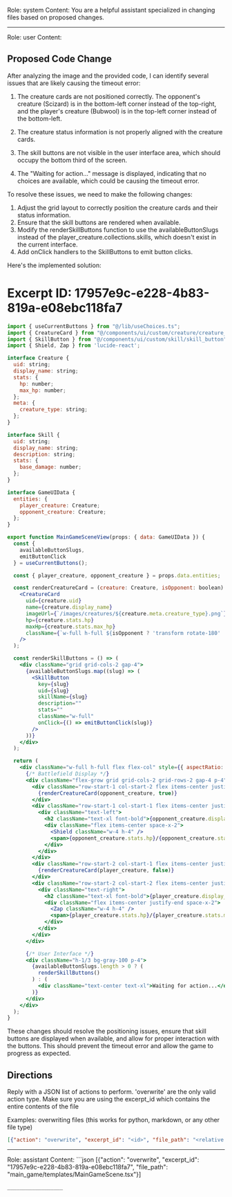 Role: system
Content: You are a helpful assistant specialized in changing files based on proposed changes.
__________________
Role: user
Content: 
## Proposed Code Change
After analyzing the image and the provided code, I can identify several issues that are likely causing the timeout error:

1. The creature cards are not positioned correctly. The opponent's creature (Scizard) is in the bottom-left corner instead of the top-right, and the player's creature (Bubwool) is in the top-left corner instead of the bottom-left.

2. The creature status information is not properly aligned with the creature cards.

3. The skill buttons are not visible in the user interface area, which should occupy the bottom third of the screen.

4. The "Waiting for action..." message is displayed, indicating that no choices are available, which could be causing the timeout error.

To resolve these issues, we need to make the following changes:

1. Adjust the grid layout to correctly position the creature cards and their status information.
2. Ensure that the skill buttons are rendered when available.
3. Modify the renderSkillButtons function to use the availableButtonSlugs instead of the player_creature.collections.skills, which doesn't exist in the current interface.
4. Add onClick handlers to the SkillButtons to emit button clicks.

Here's the implemented solution:

# Excerpt ID: 17957e9c-e228-4b83-819a-e08ebc118fa7
```jsx main_game/templates/MainGameScene.tsx
import { useCurrentButtons } from "@/lib/useChoices.ts";
import { CreatureCard } from "@/components/ui/custom/creature/creature_card";
import { SkillButton } from "@/components/ui/custom/skill/skill_button";
import { Shield, Zap } from 'lucide-react';

interface Creature {
  uid: string;
  display_name: string;
  stats: {
    hp: number;
    max_hp: number;
  };
  meta: {
    creature_type: string;
  };
}

interface Skill {
  uid: string;
  display_name: string;
  description: string;
  stats: {
    base_damage: number;
  };
}

interface GameUIData {
  entities: {
    player_creature: Creature;
    opponent_creature: Creature;
  };
}

export function MainGameSceneView(props: { data: GameUIData }) {
  const {
    availableButtonSlugs,
    emitButtonClick
  } = useCurrentButtons();

  const { player_creature, opponent_creature } = props.data.entities;

  const renderCreatureCard = (creature: Creature, isOpponent: boolean) => (
    <CreatureCard
      uid={creature.uid}
      name={creature.display_name}
      imageUrl={`/images/creatures/${creature.meta.creature_type}.png`}
      hp={creature.stats.hp}
      maxHp={creature.stats.max_hp}
      className={`w-full h-full ${isOpponent ? 'transform rotate-180' : ''}`}
    />
  );

  const renderSkillButtons = () => (
    <div className="grid grid-cols-2 gap-4">
      {availableButtonSlugs.map((slug) => (
        <SkillButton
          key={slug}
          uid={slug}
          skillName={slug}
          description=""
          stats=""
          className="w-full"
          onClick={() => emitButtonClick(slug)}
        />
      ))}
    </div>
  );

  return (
    <div className="w-full h-full flex flex-col" style={{ aspectRatio: '16/9' }}>
      {/* Battlefield Display */}
      <div className="flex-grow grid grid-cols-2 grid-rows-2 gap-4 p-4">
        <div className="row-start-1 col-start-2 flex items-center justify-center">
          {renderCreatureCard(opponent_creature, true)}
        </div>
        <div className="row-start-1 col-start-1 flex items-center justify-start">
          <div className="text-left">
            <h2 className="text-xl font-bold">{opponent_creature.display_name}</h2>
            <div className="flex items-center space-x-2">
              <Shield className="w-4 h-4" />
              <span>{opponent_creature.stats.hp}/{opponent_creature.stats.max_hp}</span>
            </div>
          </div>
        </div>
        <div className="row-start-2 col-start-1 flex items-center justify-center">
          {renderCreatureCard(player_creature, false)}
        </div>
        <div className="row-start-2 col-start-2 flex items-center justify-end">
          <div className="text-right">
            <h2 className="text-xl font-bold">{player_creature.display_name}</h2>
            <div className="flex items-center justify-end space-x-2">
              <Zap className="w-4 h-4" />
              <span>{player_creature.stats.hp}/{player_creature.stats.max_hp}</span>
            </div>
          </div>
        </div>
      </div>

      {/* User Interface */}
      <div className="h-1/3 bg-gray-100 p-4">
        {availableButtonSlugs.length > 0 ? (
          renderSkillButtons()
        ) : (
          <div className="text-center text-xl">Waiting for action...</div>
        )}
      </div>
    </div>
  );
}
```

These changes should resolve the positioning issues, ensure that skill buttons are displayed when available, and allow for proper interaction with the buttons. This should prevent the timeout error and allow the game to progress as expected.

## Directions
Reply with a JSON list of actions to perform. 'overwrite' are the only valid action type. 
Make sure you are using the excerpt_id which contains the entire contents of the file

Examples:
overwriting files (this works for python, markdown, or any other file type)
```json output_example1
[{"action": "overwrite", "excerpt_id": "<id>", "file_path": "<relative file path>"}]
```

__________________
Role: assistant
Content: ```json
[{"action": "overwrite", "excerpt_id": "17957e9c-e228-4b83-819a-e08ebc118fa7", "file_path": "main_game/templates/MainGameScene.tsx"}]
```
__________________
